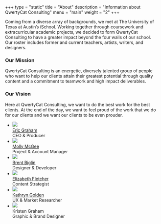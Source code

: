 +++
type = "static"
title = "About"
description = "Information about QwertyCat Consulting"
menu = "main"
weight = "2"
+++

Coming from a diverse array of backgrounds, we met at The University of Texas at Austin’s iSchool. Working together through coursework and extracurricular academic projects, we decided to form QwertyCat Consulting to have a greater impact beyond the four walls of our school. Our roster includes former and current teachers, artists, writers, and designers.

### Our Mission

QwertyCat Consulting is an energetic, diversely talented group of people who want to help our clients attain their greatest potential through quality content and a commitment to teamwork and high impact deliverables.

### Our Vision

Here at QwertyCat Consulting, we want to do the best work for the best clients. At the end of the day, we want to feel proud of the work that we do for our clients and we want our clients to be even prouder.

<ul>
  <li>
    <a class="about-item" href="http://erictgraham.com">
      <img class="profile" src="/images/eric.png">
      <br>Eric Graham</a>
      <br> CEO & Producer
  </li>
  <li>
    <a class="about-item" href="http://mollykmcgee.com">
      <img class="profile" src="/images/molly.png">
      <br>Molly McGee</a>
      <br>Project & Account Manager
  </li>
  <li>
    <a class="about-item" href="http://biglin.io">
      <img class="profile" src="/images/brent.png">
      <br>Brent Biglin</a>
      <br>Designer & Developer
  </li>
  <li>
    <a class="about-item" href="http://sites.utexas.edu/elizabethreadsandwrites/">
      <img class="profile" src="/images/elizabeth.png">
      <br>Elizabeth Fletcher</a>
      <br>Content Strategist
  </li>
  <li>
    <a class="about-item" href="http://kathrynegolden.com">
      <img class="profile" src="/images/kate.png">
      <br>Kathryn Golden</a>
      <br>UX & Market Researcher
  </li>
  <li>
      <img class="profile" src="/images/kristen.png">
      <br>Kristen Graham</a>
      <br>Graphic & Brand Designer
  </li>
</ul>
